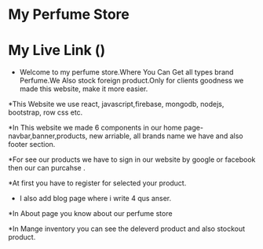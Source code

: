 # My Perfume Store

# My Live Link ()

* Welcome to my perfume store.Where You Can Get all types brand Perfume.We Also stock foreign product.Only for clients goodness we made this website, make it more easier.

*This Website we use react, javascript,firebase, mongodb, nodejs, bootstrap, row css etc.

*In This website we made 6 components in our home page-navbar,banner,products, new arriable, all brands name we have and also footer section.

*For see our products we have to sign in our website by google or facebook then our can purcahse .

*At first you have to register for selected your product.

* I also add blog page where i write 4 qus anser.

*In About page you know about our perfume store

*In Mange inventory you can see the deleverd product and also stockout product.